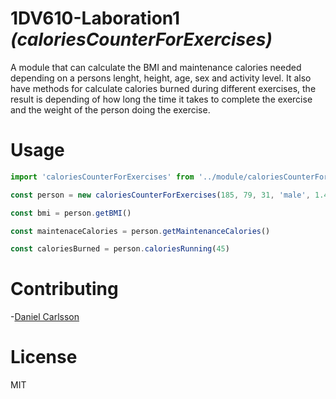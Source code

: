 # 1DV610-Laboration1 _(caloriesCounterForExercises)_

A module that can calculate the BMI and maintenance calories needed depending on a persons lenght, height, age, sex and activity level. It also have methods for calculate calories burned during different exercises, the result is depending of how long the time it takes to complete the exercise and the weight of the person doing the exercise.

# Usage

```js
import 'caloriesCounterForExercises' from '../module/caloriesCounterForExercises'

const person = new caloriesCounterForExercises(185, 79, 31, 'male', 1.4)

const bmi = person.getBMI()

const maintenaceCalories = person.getMaintenanceCalories()

const caloriesBurned = person.caloriesRunning(45)
```

# Contributing

-[Daniel Carlsson](https://github.com/dc222bz)

# License
MIT
